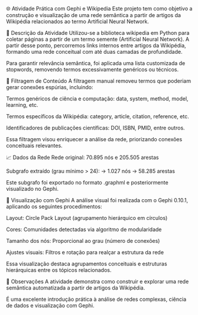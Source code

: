🌐 Atividade Prática com Gephi e Wikipedia
Este projeto tem como objetivo a construção e visualização de uma rede semântica a partir de artigos da Wikipédia relacionados ao termo Artificial Neural Network.

🧠 Descrição da Atividade
Utilizou-se a biblioteca wikipedia em Python para coletar páginas a partir de um termo semente (Artificial Neural Network). A partir desse ponto, percorremos links internos entre artigos da Wikipédia, formando uma rede conceitual com até duas camadas de profundidade.

Para garantir relevância semântica, foi aplicada uma lista customizada de stopwords, removendo termos excessivamente genéricos ou técnicos.

🧹 Filtragem de Conteúdo
A filtragem manual removeu termos que poderiam gerar conexões espúrias, incluindo:

Termos genéricos de ciência e computação: data, system, method, model, learning, etc.

Termos específicos da Wikipédia: category, article, citation, reference, etc.

Identificadores de publicações científicas: DOI, ISBN, PMID, entre outros.

Essa filtragem visou enriquecer a análise da rede, priorizando conexões conceituais relevantes.

📈 Dados da Rede
Rede original: 70.895 nós e 205.505 arestas

Subgrafo extraído (grau mínimo > 24):
→ 1.027 nós
→ 58.285 arestas

Este subgrafo foi exportado no formato .graphml e posteriormente visualizado no Gephi.

🎨 Visualização com Gephi
A análise visual foi realizada com o Gephi 0.10.1, aplicando os seguintes procedimentos:

Layout: Circle Pack Layout (agrupamento hierárquico em círculos)

Cores: Comunidades detectadas via algoritmo de modularidade

Tamanho dos nós: Proporcional ao grau (número de conexões)

Ajustes visuais: Filtros e rotação para realçar a estrutura da rede

Essa visualização destaca agrupamentos conceituais e estruturas hierárquicas entre os tópicos relacionados.

📌 Observações
A atividade demonstra como construir e explorar uma rede semântica automatizada a partir de artigos da Wikipédia.

É uma excelente introdução prática à análise de redes complexas, ciência de dados e visualização com Gephi.
